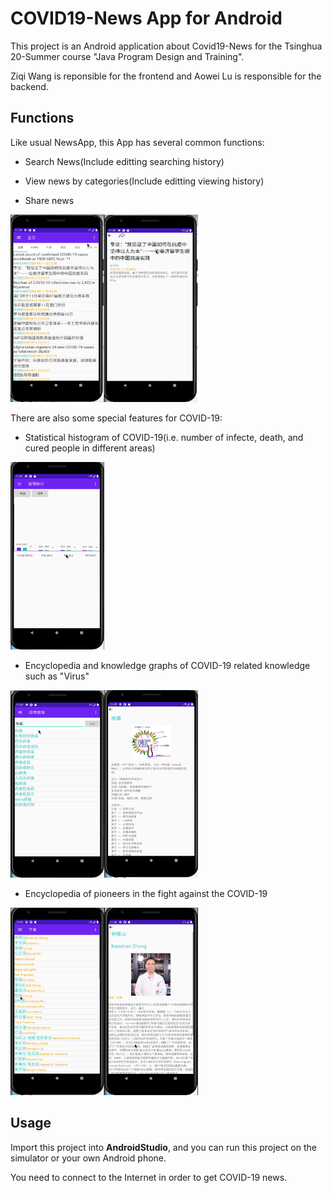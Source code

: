# COVID19-News App for Android

This project is an Android application about Covid19-News for the Tsinghua 20-Summer course "Java Program Design and Training".

Ziqi Wang is reponsible for the frontend and Aowei Lu is responsible for the backend.



## Functions

Like usual NewsApp, this App has several common functions:

- Search News(Include editting searching history)

- View news by categories(Include editting viewing history)

- Share news

<img src="./figs/newslist.png" width="150" height="300" /><img src="./figs/newsdetail.png" width="150" height="300" />

There are also some special features for COVID-19:

- Statistical histogram of COVID-19(i.e. number of infecte, death, and cured people in different areas)

<img src="./figs/Stats.png" width="150" height="300" />

- Encyclopedia and knowledge graphs of COVID-19 related knowledge such as "Virus"

<img src="./figs/kgsearch.png" width="150" height="300" /><img src="./figs/kgdetail.png" width="150" height="300" />

- Encyclopedia of pioneers in the fight against the COVID-19

<img src="./figs/ppllist.png" width="150" height="300" /><img src="./figs/ppldetail.png" width="150" height="300" />

## Usage

Import this project into **AndroidStudio**, and you can run this project on the simulator or your own Android phone.

You need to connect to the Internet in order to get COVID-19 news.



